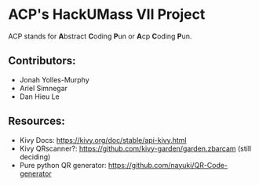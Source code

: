 # ACP's HackUMass VII Project

ACP stands for **A**bstract **C**oding **P**un or **A**cp  **C**oding **P**un.


## Contributors:
 - Jonah Yolles-Murphy
 - Ariel Simnegar
 - Dan Hieu Le

 ## Resources:
 - Kivy Docs: https://kivy.org/doc/stable/api-kivy.html
 - Kivy QRscanner?: https://github.com/kivy-garden/garden.zbarcam (still deciding)
 - Pure python QR generator: https://github.com/nayuki/QR-Code-generator
